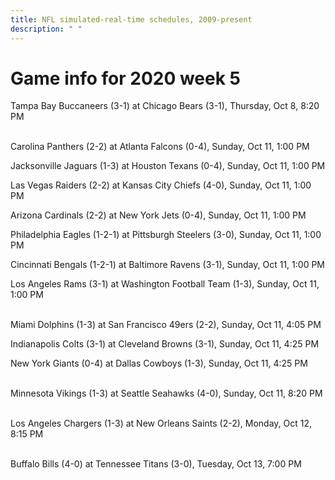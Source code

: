 ```yaml
---
title: NFL simulated-real-time schedules, 2009-present
description: " "
---
```


# Game info for 2020 week 5

Tampa Bay Buccaneers (3-1) at Chicago Bears (3-1), Thursday, Oct 8, 8:20 PM

<br/>Carolina Panthers (2-2) at Atlanta Falcons (0-4), Sunday, Oct 11, 1:00 PM

Jacksonville Jaguars (1-3) at Houston Texans (0-4), Sunday, Oct 11, 1:00 PM

Las Vegas Raiders (2-2) at Kansas City Chiefs (4-0), Sunday, Oct 11, 1:00 PM

Arizona Cardinals (2-2) at New York Jets (0-4), Sunday, Oct 11, 1:00 PM

Philadelphia Eagles (1-2-1) at Pittsburgh Steelers (3-0), Sunday, Oct 11, 1:00 PM

Cincinnati Bengals (1-2-1) at Baltimore Ravens (3-1), Sunday, Oct 11, 1:00 PM

Los Angeles Rams (3-1) at Washington Football Team (1-3), Sunday, Oct 11, 1:00 PM

<br/>Miami Dolphins (1-3) at San Francisco 49ers (2-2), Sunday, Oct 11, 4:05 PM

Indianapolis Colts (3-1) at Cleveland Browns (3-1), Sunday, Oct 11, 4:25 PM

New York Giants (0-4) at Dallas Cowboys (1-3), Sunday, Oct 11, 4:25 PM

<br/>Minnesota Vikings (1-3) at Seattle Seahawks (4-0), Sunday, Oct 11, 8:20 PM

<br/>Los Angeles Chargers (1-3) at New Orleans Saints (2-2), Monday, Oct 12, 8:15 PM

<br/>Buffalo Bills (4-0) at Tennessee Titans (3-0), Tuesday, Oct 13, 7:00 PM

